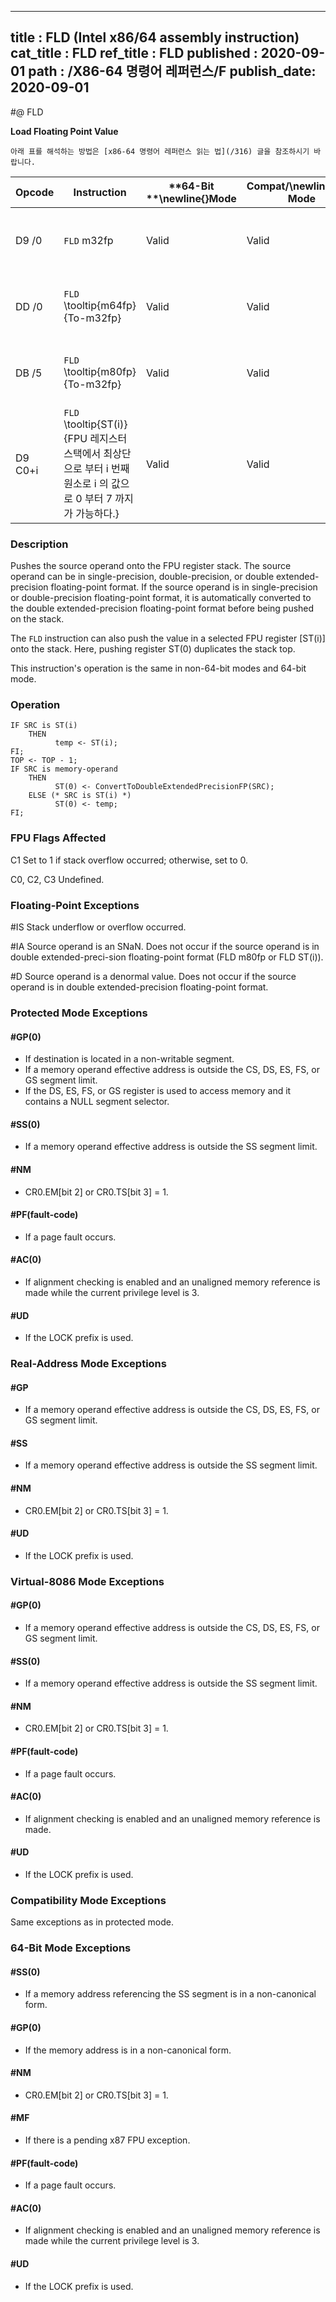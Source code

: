 ----------------------------
title : FLD (Intel x86/64 assembly instruction)
cat_title : FLD
ref_title : FLD
published : 2020-09-01
path : /X86-64 명령어 레퍼런스/F
publish_date: 2020-09-01
----------------------------


#@ FLD

**Load Floating Point Value**

```lec-info
아래 표를 해석하는 방법은 [x86-64 명령어 레퍼런스 읽는 법](/316) 글을 참조하시기 바랍니다.
```

|**Opcode**|**Instruction**|**64-Bit **\newline{}**Mode**|**Compat/**\newline{}**Leg Mode**|**Description**|
|----------|---------------|-----------------------------|---------------------------------|---------------|
|D9 /0|`FLD` m32fp |Valid|Valid|Push m32fp onto the FPU register stack.|
|DD /0|`FLD` \tooltip{m64fp}{To-m32fp} |Valid|Valid|Push m64fp onto the FPU register stack.|
|DB /5|`FLD` \tooltip{m80fp}{To-m32fp} |Valid|Valid|Push m80fp onto the FPU register stack.|
|D9 C0+i|`FLD` \tooltip{ST(i)}{FPU 레지스터 스택에서 최상단으로 부터 i 번째 원소로 i 의 값으로 0 부터 7 까지가 가능하다.} |Valid|Valid|Push ST(i) onto the FPU register stack.|
### Description


Pushes the source operand onto the FPU register stack. The source operand can be in single-precision, double-precision, or double extended-precision floating-point format. If the source operand is in single-precision or double-precision floating-point format, it is automatically converted to the double extended-precision floating-point format before being pushed on the stack.

The `FLD` instruction can also push the value in a selected FPU register [ST(i)] onto the stack. Here, pushing register ST(0) duplicates the stack top.

This instruction's operation is the same in non-64-bit modes and 64-bit mode.


### Operation

```info-verb
IF SRC is ST(i)
    THEN
          temp <- ST(i);
FI;
TOP <- TOP - 1;
IF SRC is memory-operand
    THEN
          ST(0) <- ConvertToDoubleExtendedPrecisionFP(SRC);
    ELSE (* SRC is ST(i) *)
          ST(0) <- temp;
FI;
```
### FPU Flags Affected


C1 Set to 1 if stack overflow occurred; otherwise, set to 0.

C0, C2, C3  Undefined.

### Floating-Point Exceptions


#IS Stack underflow or overflow occurred.

#IA Source operand is an SNaN. Does not occur if the source operand is in double extended-preci-sion floating-point format (FLD m80fp or FLD ST(i)).

#D Source operand is a denormal value. Does not occur if the source operand is in double extended-precision floating-point format.


### Protected Mode Exceptions

#### #GP(0)
* If destination is located in a non-writable segment.
* If a memory operand effective address is outside the CS, DS, ES, FS, or GS segment limit.
* If the DS, ES, FS, or GS register is used to access memory and it contains a NULL segment selector.

#### #SS(0)
* If a memory operand effective address is outside the SS segment limit.

#### #NM
* CR0.EM[bit 2] or CR0.TS[bit 3] = 1.

#### #PF(fault-code)
* If a page fault occurs.

#### #AC(0)
* If alignment checking is enabled and an unaligned memory reference is made while the current privilege level is 3.

#### #UD
* If the LOCK prefix is used.

### Real-Address Mode Exceptions

#### #GP
* If a memory operand effective address is outside the CS, DS, ES, FS, or GS segment limit.

#### #SS
* If a memory operand effective address is outside the SS segment limit.

#### #NM
* CR0.EM[bit 2] or CR0.TS[bit 3] = 1.

#### #UD
* If the LOCK prefix is used.

### Virtual-8086 Mode Exceptions

#### #GP(0)
* If a memory operand effective address is outside the CS, DS, ES, FS, or GS segment limit.

#### #SS(0)
* If a memory operand effective address is outside the SS segment limit.

#### #NM
* CR0.EM[bit 2] or CR0.TS[bit 3] = 1.

#### #PF(fault-code)
* If a page fault occurs.

#### #AC(0)
* If alignment checking is enabled and an unaligned memory reference is made.

#### #UD
* If the LOCK prefix is used.

### Compatibility Mode Exceptions



Same exceptions as in protected mode.


### 64-Bit Mode Exceptions

#### #SS(0)
* If a memory address referencing the SS segment is in a non-canonical form.

#### #GP(0)
* If the memory address is in a non-canonical form.

#### #NM
* CR0.EM[bit 2] or CR0.TS[bit 3] = 1.

#### #MF
* If there is a pending x87 FPU exception.

#### #PF(fault-code)
* If a page fault occurs.

#### #AC(0)
* If alignment checking is enabled and an unaligned memory reference is made while the current privilege level is 3.

#### #UD
* If the LOCK prefix is used.
